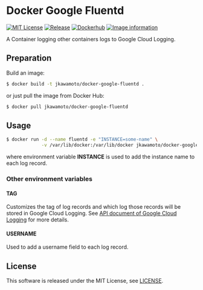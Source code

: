 # Docker Google Fluentd
[![MIT License](http://img.shields.io/badge/license-MIT-blue.svg?style=flat)](LICENSE)
[![Release](https://img.shields.io/badge/release-1.0.2-brightgreen.svg)](https://github.com/jkawamoto/docker-google-fluentd/releases/tag/v1.0.2)
[![Dockerhub](https://img.shields.io/badge/dockerhub-jkawamoto%2Fdocker--google--fluentd-blue.svg)](https://hub.docker.com/r/jkawamoto/docker-google-fluentd/)
[![Image information](https://images.microbadger.com/badges/image/jkawamoto/docker-google-fluentd.svg)](http://microbadger.com/images/jkawamoto/docker-google-fluentd)

A Container logging other containers logs to Google Cloud Logging.

## Preparation

Build an image:

```sh
$ docker build -t jkawamoto/docker-google-fluentd .
```

or just pull the image from Docker Hub:

```sh
$ docker pull jkawamoto/docker-google-fluentd
```

## Usage
```sh
$ docker run -d --name fluentd -e "INSTANCE=some-name" \
             -v /var/lib/docker:/var/lib/docker jkawamoto/docker-google-fluentd
```
where environment variable **INSTANCE** is used to add the instance name to each log record.

### Other environment variables

#### TAG
Customizes the tag of log records
and which log those records will be stored in Google Cloud Logging.
See [API document of Google Cloud Logging](https://cloud.google.com/logging/docs/api/) for more details.

#### USERNAME
Used to add a username field to each log record.

## License
This software is released under the MIT License, see [LICENSE](LICENSE).
